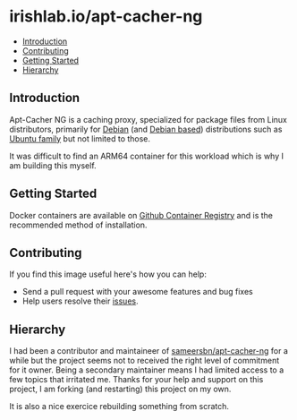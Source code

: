 # irishlab.io/apt-cacher-ng

- [Introduction](#introduction)
- [Contributing](#contributing)
- [Getting Started](#getting-started)
- [Hierarchy](#hierarchy)

## Introduction

Apt-Cacher NG is a caching proxy, specialized for package files from Linux distributors, primarily for [Debian](http://www.debian.org/) (and [Debian based](https://en.wikipedia.org/wiki/List_of_Linux_distributions#Debian-based)) distributions such as [Ubuntu family](https://ubuntu.com/) but not limited to those.

It was difficult to find an ARM64 container for this workload which is why I am building this myself.

## Getting Started

Docker containers are available on [Github Container Registry](https://github.com/irish1986?tab=packages) and is the recommended method of installation.

## Contributing

If you find this image useful here's how you can help:

- Send a pull request with your awesome features and bug fixes
- Help users resolve their [issues](../../issues?q=is%3Aopen+is%3Aissue).

## Hierarchy

I had been a contributor and maintaineer of [sameersbn/apt-cacher-ng](https://github.com/sameersbn/docker-apt-cacher-ng) for a while but the project seems not to received the right level of commitment for it owner.  Being a secondary maintainer means I had limited access to a few topics that irritated me.  Thanks for your help and support on this project, I am forking (and restarting) this project on my own.

It is also a nice exercice rebuilding something from scratch.
